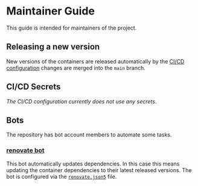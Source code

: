 <!--
SPDX-FileCopyrightText: 2024 Jonas Fierlings <fnoegip@gmail.com>

SPDX-License-Identifier: CC-BY-4.0
-->

# Maintainer Guide

This guide is intended for maintainers of the project.

## Releasing a new version

New versions of the containers are released automatically by the [CI/CD configuration](../.github/workflows/) changes are merged into the `main` branch.

## CI/CD Secrets

_The CI/CD configuration currently does not use any secrets_.

## Bots

The repository has bot account members to automate some tasks.

### [renovate bot](https://github.com/apps/renovate)

This bot automatically updates dependencies.
In this case this means updating the container dependencies to their latest released versions.
The bot is configured via the [`renovate.json5`](../renovate.json5) file.
